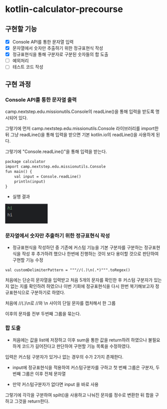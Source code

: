 # kotlin-calculator-precourse

## 구현할 기능
- [X] Console API를 통한 문자열 입력
- [X] 문자열에서 숫자만 추출하기 위한 정규표현식 작성
- [X] 정규표현식을 통해 구분자로 구분된 숫자들의 합 도출
- [ ] 예외처리
- [ ] 테스트 코드 작성

## 구현 과정
### Console API를 통한 문자열 출력
camp.nextstep.edu.missionutils.Console의 readLine()을 통해 입력을 받도록 명시되어 있다.

그렇기에 먼저 camp.nextstep.edu.missionutils.Console 라이브러리를 import한 뒤 그냥 readLine()을 통해 입력을 받으면 기본  kotlin.io의 readLine()을 사용하게 된다.

그렇기에 "Console.readLine()"을 통해 입력을 받는다.

```
package calculator
import camp.nextstep.edu.missionutils.Console
fun main() {
    val input = Console.readLine()
    println(input)
}
```

+ 실행 결과

![img.png](img.png)

### 문자열에서 숫자만 추출하기 위한 정규표현식 작성
+ 정규표현식을 작성하던 중 기존에 커스텀 기능을 기본 구분자를 구분하는 정규표현식을 작성 후 추가하려 했으나 한번에 진행하는 것이 보다 용이할 것으로 판단하여 구현할 기능 수정

```
val customDelimiterPattern = """//(.)\n(.*)""".toRegex()
```
처음에는 단순히 문자열을 입력받고 처음 5개의 문자를 확인한 후 커스텀 구분자가 있는 지 없는 지를 확인하려 하였으나
이번 기회에 정규표현식을 다시 한번 복기해보고자 정규표현식으로 구분하기로 하였다.

처음에 //(.)\n로 //와 \n 사이의 단일 문자를 캡처해서 한 그룹

이후의 문자를 전부 두번째 그룹을 묶는다.

### 합 도출
+ 처음에는 값을 list에 저장하고 이후 sum을 통한 값을 return하려 하였으나 불필요하게 코드가 길어진다고 판단하여 구현할 기능 목록을 수정하였다.


입력은 커스텀 구분자가 있거나 없는 경우의 수가 2가지 존재한다.
+ input에 정규표현식을 적용하여 커스텀구분자를 구하고 첫 번째 그룹은 구분자, 두 번째 그룹은 이후 전체 문자열

+ 만약 커스텀구분자가 없다면 input 을 바로 사용  

그렇기에 각각을 구분하여 spilt()을 사용하고 나눠진 문자를 정수로 변환한 뒤 합을 구하고 그것을 return한다.